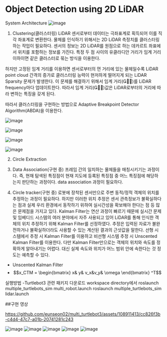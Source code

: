 # Object Detection using 2D LiDAR





System Architecture
![image](https://github.com/eunseon02/multi_turtlebot3/assets/108911413/2fef21a5-3c62-479c-bbd7-565bf1194350)


1. Clustering(클러스터링)
LiDAR 센서로부터 데이터는 극좌표계로 획득되어 이를 직각 좌표계로 변환한다. 물체를 인식하기 위해서는 2D LiDAR 측정치를 클러스터링하는 작업이 필요하다. 센서의 정보는 2D LiDAR를 원점으로 하는 데카르트 좌표에서 위치를 포함하는 정보를 가진다. 특정 두 점 사이의 유클라디안 거리가 임계 거리 이하이면 같은 클러스터로 묶는 방식을 이용한다.

 하지만 고정된 임계 거리를 이용하면 센서로부터의 먼 거리에 있는 물체일수록 LiDAR point cloud 간격의 증가로 클러스터링 능력이 현저하게 떨어지게 되는 LiDAR Sparsity 문제가 발생한다. 이 문제를 해결하기 위해서 임계 거리()를 LiDAR frequency마다 업데이트한다. 따라서 임계 거리()값은 LiDAR로부터의 거리에 따라 변하는 특징을 갖게 된다.
 
 따라서 클러스터링을 구현하는 방법으로 Adaptive Breakpoint Detector Algorithm(ABDA)을 이용한다.

 ![image](https://github.com/eunseon02/multi_turtlebot3/assets/108911413/e9ff6622-c257-4b6e-8a02-80a742187d8a)


![image](https://github.com/eunseon02/multi_turtlebot3/assets/108911413/ee4f22c6-a450-46c4-9f3d-683f603800cc)

![image](https://github.com/eunseon02/multi_turtlebot3/assets/108911413/5ce57688-5c87-47cd-bd59-20421d7dc6de)

![image](https://github.com/eunseon02/multi_turtlebot3/assets/108911413/4ef134d0-9514-4ac4-baca-e05e0ce2d365)



2. Circle Extraction

4. Data Association(구현 중)
프레임 간의 일치하는 물체들을 매칭시키기는 과정이다. 즉, 현재 탐색된 특징점이 현재 지도에 등록된 특징점 중 어느 특징점에 해당하
는지 판단하는 과정이다. data association 과정이 필요하다.

5. Circle tracker(구현 중)
로봇에 장착된 센서만으로 주변 동적/정적 객체의 위치를 추정하는 과정이 필요하다. 하지만 이러한 위치 추정은 센서 관측정보가 불확실하다는 점과 실제 우리 환경에서 동작하기 위하여 실시간성을 확보해야 한다는 점 등 많은 문제점을 가지고 있다. Kalman Filter는 연산 과정이 빠르기 때문에 실시간 문제 및 임베디드 시스템의 여러 분야에서 자주 사용되고 있어 LiDAR를 통해 인식한 객체의 위치 추정하기 위해 Kalman Filter를 선정하였다. 추정은 입력된 자료가 불완전하거나 불확실하더라도 사용할 수 있는 계산된 결과의 근삿값을 말한다. 선형 시스템에서 추정 시 Kalman Filter를 이용하고 비선형 시스템 추정 시 Unscented Kalman Filter를 이용한다. 다만 Kalman Filter만으로는 객체의 위치와 속도를 정확하게 알아내기는 어렵다. 대신 실제 속도와 위치가 어느 범위 안에 속한다는 것 정도는 예측할 수 있다.

- Unscented Kalman Filter
- 
  $$x_CTM =  \begin{bmatrix} x& y& v_x&v_y& \omega  \end{bmatrix} ^T$$





실행방법
-Turtlebot3 관련 패키지 다운로드
workspace directory에서 
roslaunch multiple_turtlebots_sim multi_robot.launch
roslaunch multiple_turtlebots_sim lidar.launch

##구현 영상



https://github.com/eunseon02/multi_turtlebot3/assets/108911413/cc826f3b-c4d4-47c7-a01b-20741281c243



![image](https://github.com/eunseon02/multi_turtlebot3/assets/108911413/ad4e2882-0c10-44c6-b64c-4bcdb38d624c)
![image](https://github.com/eunseon02/multi_turtlebot3/assets/108911413/c4bbf8a4-c121-41ee-9054-18ada59c5129)
![image](https://github.com/eunseon02/multi_turtlebot3/assets/108911413/231e9e4f-c9bf-48cf-b37a-8839acec74b0)
![image](https://github.com/eunseon02/multi_turtlebot3/assets/108911413/fef5da57-4677-4bcb-b01b-87326eebcdd3)
![image](https://github.com/eunseon02/multi_turtlebot3/assets/108911413/ca5a19e0-3dcd-4fae-8e8a-7c567b906ec7)


